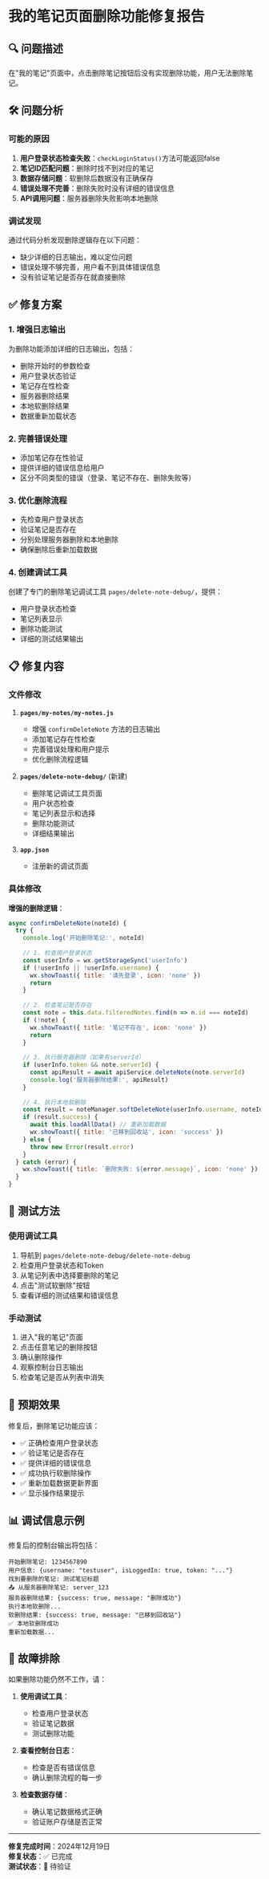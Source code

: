 # 我的笔记页面删除功能修复报告

## 🔍 **问题描述**
在"我的笔记"页面中，点击删除笔记按钮后没有实现删除功能，用户无法删除笔记。

## 🛠️ **问题分析**

### **可能的原因**
1. **用户登录状态检查失败**：`checkLoginStatus()`方法可能返回false
2. **笔记ID匹配问题**：删除时找不到对应的笔记
3. **数据存储问题**：软删除后数据没有正确保存
4. **错误处理不完善**：删除失败时没有详细的错误信息
5. **API调用问题**：服务器删除失败影响本地删除

### **调试发现**
通过代码分析发现删除逻辑存在以下问题：
- 缺少详细的日志输出，难以定位问题
- 错误处理不够完善，用户看不到具体错误信息
- 没有验证笔记是否存在就直接删除

## ✅ **修复方案**

### **1. 增强日志输出**
为删除功能添加详细的日志输出，包括：
- 删除开始时的参数检查
- 用户登录状态验证
- 笔记存在性检查
- 服务器删除结果
- 本地软删除结果
- 数据重新加载状态

### **2. 完善错误处理**
- 添加笔记存在性验证
- 提供详细的错误信息给用户
- 区分不同类型的错误（登录、笔记不存在、删除失败等）

### **3. 优化删除流程**
- 先检查用户登录状态
- 验证笔记是否存在
- 分别处理服务器删除和本地删除
- 确保删除后重新加载数据

### **4. 创建调试工具**
创建了专门的删除笔记调试工具 `pages/delete-note-debug/`，提供：
- 用户登录状态检查
- 笔记列表显示
- 删除功能测试
- 详细的测试结果输出

## 📋 **修复内容**

### **文件修改**

1. **`pages/my-notes/my-notes.js`**
   - 增强 `confirmDeleteNote` 方法的日志输出
   - 添加笔记存在性检查
   - 完善错误处理和用户提示
   - 优化删除流程逻辑

2. **`pages/delete-note-debug/`** (新建)
   - 删除笔记调试工具页面
   - 用户状态检查
   - 笔记列表显示和选择
   - 删除功能测试
   - 详细结果输出

3. **`app.json`**
   - 注册新的调试页面

### **具体修改**

**增强的删除逻辑**：
```javascript
async confirmDeleteNote(noteId) {
  try {
    console.log('开始删除笔记:', noteId)
    
    // 1. 检查用户登录状态
    const userInfo = wx.getStorageSync('userInfo')
    if (!userInfo || !userInfo.username) {
      wx.showToast({ title: '请先登录', icon: 'none' })
      return
    }
    
    // 2. 检查笔记是否存在
    const note = this.data.filteredNotes.find(n => n.id === noteId)
    if (!note) {
      wx.showToast({ title: '笔记不存在', icon: 'none' })
      return
    }
    
    // 3. 执行服务器删除（如果有serverId）
    if (userInfo.token && note.serverId) {
      const apiResult = await apiService.deleteNote(note.serverId)
      console.log('服务器删除结果:', apiResult)
    }
    
    // 4. 执行本地软删除
    const result = noteManager.softDeleteNote(userInfo.username, noteId)
    if (result.success) {
      await this.loadAllData() // 重新加载数据
      wx.showToast({ title: '已移到回收站', icon: 'success' })
    } else {
      throw new Error(result.error)
    }
  } catch (error) {
    wx.showToast({ title: `删除失败: ${error.message}`, icon: 'none' })
  }
}
```

## 🧪 **测试方法**

### **使用调试工具**
1. 导航到 `pages/delete-note-debug/delete-note-debug`
2. 检查用户登录状态和Token
3. 从笔记列表中选择要删除的笔记
4. 点击"测试软删除"按钮
5. 查看详细的测试结果和错误信息

### **手动测试**
1. 进入"我的笔记"页面
2. 点击任意笔记的删除按钮
3. 确认删除操作
4. 观察控制台日志输出
5. 检查笔记是否从列表中消失

## 🎯 **预期效果**

修复后，删除笔记功能应该：
- ✅ 正确检查用户登录状态
- ✅ 验证笔记是否存在
- ✅ 提供详细的错误信息
- ✅ 成功执行软删除操作
- ✅ 重新加载数据更新界面
- ✅ 显示操作结果提示

## 📊 **调试信息示例**

修复后的控制台输出将包括：
```
开始删除笔记: 1234567890
用户信息: {username: "testuser", isLoggedIn: true, token: "..."}
找到要删除的笔记: 测试笔记标题
📤 从服务器删除笔记: server_123
服务器删除结果: {success: true, message: "删除成功"}
执行本地软删除...
软删除结果: {success: true, message: "已移到回收站"}
✅ 本地软删除成功
重新加载数据...
```

## 🔧 **故障排除**

如果删除功能仍然不工作，请：

1. **使用调试工具**：
   - 检查用户登录状态
   - 验证笔记数据
   - 测试删除功能

2. **查看控制台日志**：
   - 检查是否有错误信息
   - 确认删除流程的每一步

3. **检查数据存储**：
   - 确认笔记数据格式正确
   - 验证账户存储是否正常

---

**修复完成时间**：2024年12月19日  
**修复状态**：✅ 已完成  
**测试状态**：🔄 待验证
